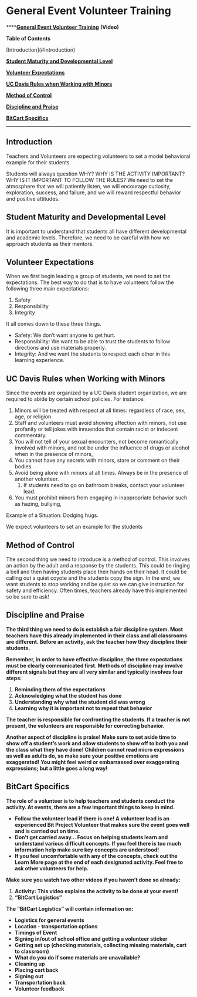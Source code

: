 # General Event Volunteer Training



\*\*\*\*[**General Event Volunteer Training**](https://www.youtube.com/watch?v=QEdVY4sYBAw&feature=youtu.be) **\(Video\)**  


**Table of Contents** 

\[Introduction\]\(\#Introduction\)

[**Student Maturity and Developmental Level**](https://docs.google.com/document/d/1j9sRsnnDl8zejKH-Rbr2Vi06KXZRn-ybCA-Se2FnihM/edit#heading=h.bnudk2mybu8i)

[**Volunteer Expectations**](https://docs.google.com/document/d/1j9sRsnnDl8zejKH-Rbr2Vi06KXZRn-ybCA-Se2FnihM/edit#heading=h.p4fhfis7bpo)

[**UC Davis Rules when Working with Minors**](https://docs.google.com/document/d/1j9sRsnnDl8zejKH-Rbr2Vi06KXZRn-ybCA-Se2FnihM/edit#heading=h.yy8a3u3gehcz)

[**Method of Control**](https://docs.google.com/document/d/1j9sRsnnDl8zejKH-Rbr2Vi06KXZRn-ybCA-Se2FnihM/edit#heading=h.uu4g3o69o1yr)

[**Discipline and Praise**](https://docs.google.com/document/d/1j9sRsnnDl8zejKH-Rbr2Vi06KXZRn-ybCA-Se2FnihM/edit#heading=h.99xuhcfa675q)

[**BitCart Specifics**](https://docs.google.com/document/d/1j9sRsnnDl8zejKH-Rbr2Vi06KXZRn-ybCA-Se2FnihM/edit#heading=h.qh7wdowcoqir)  
****

## **Introduction**

Teachers and Volunteers are expecting volunteers to set a model behavioral example for their students.

Students will always question WHY? WHY IS THE ACTIVITY IMPORTANT? WHY IS IT IMPORTANT TO FOLLOW THE RULES? We need to set the atmosphere that we will patiently listen, we will encourage curiosity, exploration, success, and failure, and we will reward respectful behavior and positive attitudes.

## **Student Maturity and Developmental Level**

It is important to understand that students all have different developmental and academic levels. Therefore, we need to be careful with how we approach students as their mentors.

## **Volunteer Expectations**

When we first begin leading a group of students, we need to set the expectations. The best way to do that is to have volunteers follow the following three main expectations:

1. Safety
2. Responsibility
3. Integrity

It all comes down to these three things.

* Safety: We don’t want anyone to get hurt.
* Responsibility: We want to be able to trust the students to follow directions and use materials properly.
* Integrity: And we want the students to respect each other in this learning experience.

## **UC Davis Rules when Working with Minors**

Since the events are organized by a UC Davis student organization, we are required to abide by certain school policies. For instance: 

1. Minors will be treated with respect at all times: regardless of race, sex, age, or religion
2. Staff and volunteers must avoid showing affection with minors, not use profanity or tell jokes with innuendos that contain racist or indecent commentary.
3. You will not tell of your sexual encounters, not become romantically involved with minors, and not be under the influence of drugs or alcohol when in the presence of minors,
4. You cannot have any secrets with minors, stare or comment on their bodies.
5. Avoid being alone with minors at all times. Always be in the presence of another volunteer.
   1. If students need to go on bathroom breaks, contact your volunteer lead.
6. You must prohibit minors from engaging in inappropriate behavior such as hazing, bullying, 

Example of a Situation: Dodging hugs. 

We expect volunteers to set an example for the students 

## **Method of Control**

The second thing we need to introduce is a method of control. This involves an action by the adult and a response by the students. This could be ringing a bell and then having students place their hands on their head. It could be calling out a quiet coyote and the students copy the sign. In the end, we want students to stop working and be quiet so we can give instruction for safety and efficiency. Often times, teachers already have this implemented so be sure to ask!  


## **Discipline and Praise**

**The third thing we need to do is establish a fair discipline system. Most teachers have this already implemented in their class and all classrooms are different. Before an activity, ask the teacher how they discipline their students.** 

**Remember, in order to have effective discipline, the three expectations must be clearly communicated first. Methods of discipline may involve different signals but they are all very similar and typically involves four steps:**

1. **Reminding them of the expectations**
2. **Acknowledging what the student has done**
3. **Understanding why what the student did was wrong**
4. **Learning why it is important not to repeat that behavior**

**The teacher is responsible for confronting the students. If a teacher is not present, the volunteers are responsible for correcting behavior.**  


**Another aspect of discipline is praise! Make sure to set aside time to show off a student’s work and allow students to show off to both you and the class what they have done! Children cannot read micro expressions as well as adults do, so make sure your positive emotions are exaggerated! You might feel weird or embarrassed over exaggerating expressions; but a little goes a long way!**  


## **BitCart Specifics**

**The role of a volunteer is to help teachers and students conduct the activity. At events, there are a few important things to keep in mind.**

* **Follow the volunteer lead if there is one! A volunteer lead is an experienced Bit Project Volunteer that makes sure the event goes well and is carried out on time.**
* **Don’t get carried away… Focus on helping students learn and understand various difficult concepts. If you feel there is too much information help make sure key concepts are understood!**
* **If you feel uncomfortable with any of the concepts, check out the Learn More page at the end of each designated activity. Feel free to ask other volunteers for help.**

**Make sure you watch two other videos if you haven’t done so already:** 

1. **Activity: This video explains the activity to be done at your event!**
2.  **“BitCart Logistics”**

**The “BitCart Logistics” will contain information on:** 

* **Logistics for general events**
* **Location - transportation options**
* **Timings of Event**
* **Signing in/out of school office and getting a volunteer sticker**
* **Getting set up \(checking materials, collecting missing materials, cart to classroom\)**
* **What do you do if some materials are unavailable?**
* **Cleaning up**
* **Placing cart back**
* **Signing out**
* **Transportation back**
* **Volunteer feedback**

